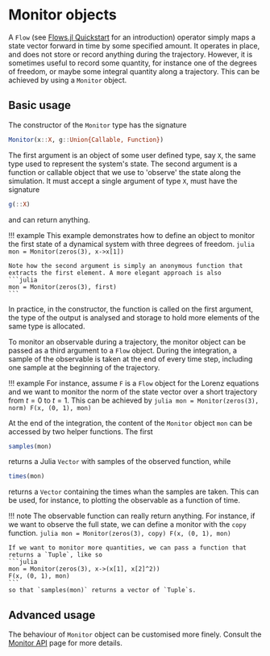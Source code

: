 # Monitor objects
A `Flow` (see [Flows.jl Quickstart](@ref) for an introduction) operator simply maps a state vector forward in time by some specified amount. It operates in place, and does not store or record anything during the trajectory. However, it is sometimes useful to record some quantity, for instance one of the degrees of freedom, or maybe some integral quantity along a trajectory. This can be achieved by using a `Monitor` object.

## Basic usage
The constructor of the `Monitor` type has the signature
```julia
Monitor(x::X, g::Union{Callable, Function})
```
The first argument is an object of some user defined type, say `X`, the same type used to represent the system's state. The second argument is a function or callable object that we use to 'observe' the state along the simulation. It must accept a single argument of type `X`, must have the signature
```julia
g(::X)
```
and can return anything. 

!!! example
    This example demonstrates how to define an object to monitor the first state of a dynamical system with three degrees of freedom.
    ```julia
    mon = Monitor(zeros(3), x->x[1])
    ```

    Note how the second argument is simply an anonymous function that extracts the first element. A more elegant approach is also
    ```julia
    mon = Monitor(zeros(3), first)
    ```

In practice, in the constructor, the function is called on the first argument, the type of the output is analysed and storage to hold more elements of the same type is allocated.

To monitor an observable during a trajectory, the monitor object can be passed as a third argument to a `Flow` object. During the integration, a sample of the observable is taken at the end of every time step, including one sample at the beginning of the trajectory.

!!! example
    For instance, assume `F` is a `Flow` object for the Lorenz equations and we want to monitor the norm of the state vector over a short trajectory from $t=0$ to $t=1$. This can be achieved by
    ```julia
    mon = Monitor(zeros(3), norm)
    F(x, (0, 1), mon)
    ```
    
At the end of the integration, the content of the `Monitor` object `mon` can be accessed by two helper functions. The first
```julia
samples(mon)
```
returns a Julia `Vector` with samples of the observed function, while 
```julia
times(mon)
```
returns a `Vector` containing the times whan the samples are taken. This can be used, for instance, to plotting the observable as a function of time.

!!! note
    The observable function can really return anything. For instance, if we want to observe the full state, we can define a monitor with the `copy` function.
    ```julia
    mon = Monitor(zeros(3), copy)
    F(x, (0, 1), mon)
    ```

    If we want to monitor more quantities, we can pass a function that returns a `Tuple`, like so
    ```julia
    mon = Monitor(zeros(3), x->(x[1], x[2]^2))
    F(x, (0, 1), mon)
    ```
    so that `samples(mon)` returns a vector of `Tuple`s.


## Advanced usage
The behaviour of `Monitor` object can be customised more finely. Consult the [Monitor API](@ref) page for more details.
